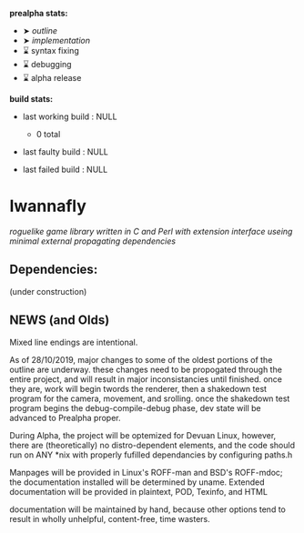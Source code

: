 **prealpha stats:**
- ➤ *outline*
- ➤ *implementation*
- ⌛ syntax fixing
- ⌛ debugging
- ⌛ alpha release

**build stats:**
- last working build : NULL
	- 0 total

- last faulty build : NULL
- last failed build : NULL

Iwannafly
=========
*roguelike game library written in C and Perl with extension interface useing minimal external propagating dependencies*

## Dependencies:

(under construction)
<!--
Build Deps:
- Command <CODE>cp</CODE>
- Command <CODE>ls</CODE>
- Command <CODE>sh</CODE>
- Command <CODE>cc</CODE>
- Command <CODE>ld</CODE>
- Command <CODE>sed</CODE>
- Command <CODE>awk</CODE> (maybe?)
- Command <CODE>perl</CODE>
- Command <CODE>flex</CODE>
- Command <CODE>byacc</CODE>
- Command <CODE>make</CODE>
- Perl module <CODE>Module::Build</CODE>
- Perl module <CODE>ExtUtils::MakeMaker</CODE>
- Perl module <CODE>Parse::Yapp</CODE>

Build Recommends:
- Command <CODE>uname</CODE>
- Command <CODE>cpan</CODE>

Depends:
- UTF-8 Console Support
- C library <CODE>\<stdlib.h\></CODE>
- C library <CODE>\<stdio.h\></CODE>
- C library <CODE>\<stdbool.h\></CODE>
- C library <CODE>\<stdint.h\></CODE>
- C library <CODE>\<math.h\></CODE>
- C library <CODE>\<limits.h\></CODE>
- C library <CODE>\<time.h\></CODE>
- C library <CODE>\<string.h\></CODE>
- C library <CODE>\<ctype.h\></CODE>
- C library <CODE>\<uchar.h\></CODE>
- C library <CODE>\<dlfcn.h\></CODE>
- C library <CODE>\<unistd.h\></CODE>
- C library <CODE>\<signal.h\></CODE>
- C library <CODE>\<locale.h\></CODE>
- C library <CODE>\<regex.h\></CODE> (probably)
- C library <CODE>\<glob.h\></CODE> (probably)
- C library <CODE>\<sys/types.h\></CODE> (maybe?)
- C library <CODE>\<sys/ioctl.h\></CODE> (maybe?)
- C library <CODE>\<fcntl.h\></CODE> (probably)
- C library <CODE>\<sys/stat.h\></CODE> (probably)
- C library <CODE>\<errno.h\></CODE> (maybe?)
- C library <CODE>\<rpc/rpc.h\></CODE>
- C library <CODE>\<libtar.h\></CODE>
- C library <CODE>\<zlib.h\></CODE>
- C library <CODE>\<libbz2.h\></CODE>
- C library <CODE>\<ncursesw/ncurses.h\></CODE>
- C library <CODE>\<menu.h\></CODE> (maybe?)
- C library <CODE>\<forms.h\></CODE> (maybe?)
- C library <CODE>\<EXTERN.h\></CODE>
- C library <CODE>\<perl.h\></CODE>
- C library <CODE>"XSUB.h"</CODE>
- C library <CODE>"INLINE.h"</CODE>
- Perl feature <CODE>"switch"</CODE>
- Perl module <CODE>boolean</CODE>
- Perl module <CODE>Exporter</CODE>
- Perl module <CODE>Scalar::Util</CODE>
- Perl module <CODE>Hash::Util</CODE>
- Perl module <CODE>FastGlob</CODE> (maybe?)
- Perl module <CODE>goto::file</CODE>
- Perl module <CODE>Data::Dumper</CODE>
- Perl module <CODE>JSON</CODE>
- Perl module <CODE>Config::Tiny</CODE>
- Perl module <CODE>Filter::Simple</CODE>
- Perl module <CODE>Math::RPN</CODE>
- Perl module <CODE>Tie::File</CODE>
- Perl module (<CODE>XS</CODE>|<CODE>Dyna</CODE>)<CODE>Loader</CODE>
- Perl module <CODE>POSIX qw(ceil floor strfdate)</CODE>
- Perl module <CODE>Acme::Comment</CODE>

Recommends:
- Command <CODE>xterm</CODE> (UTF-8, Color)
- Font <CODE>-Misc-Fixed-Medium-R-SemiCondensed--13-120-75-75-C-60-ISO10646-1</CODE>

Doc Depends:
- Command <CODE>man</CODE>
- Command <CODE>info</CODE>
- Command <CODE>perldoc</CODE>

Doc Build Deps:
- Command <CODE>mandb</CODE>
- Command <CODE>makeinfo</CODE>
- Command <CODE>install-info</CODE>
- Command <CODE>make</CODE>
- Command <CODE>perl</CODE>
- Command <CODE>cp</CODE>
- Perl module <CODE>Module::Build</CODE>

Doc Recommends:
- Command <CODE>xdvi</CODE>
- Command <CODE>texi2dvi</CODE>
-->

NEWS (and Olds)
---------------

Mixed line endings are intentional.

As of 28/10/2019, major changes to some of the oldest portions of the
outline are underway. these changes need to be propogated through the
entire project, and will result in major inconsistancies until finished.
once they are, work will begin twords the renderer, then a shakedown test
program for the camera, movement, and srolling. once the shakedown test
program begins the debug-compile-debug phase, dev state will be advanced
to Prealpha proper.

During Alpha, the project will be optemized for Devuan Linux, however,
there are (theoretically) no distro-dependent elements, and the code should
run on ANY *nix with properly fufilled dependancies by configuring paths.h

Manpages will be provided in Linux's ROFF-man and BSD's ROFF-mdoc;
the documentation installed will be determined by uname.
Extended documentation will be provided in plaintext, POD, Texinfo, and HTML

documentation will be maintained by hand, because other options tend to
result in wholly unhelpful, content-free, time wasters.
